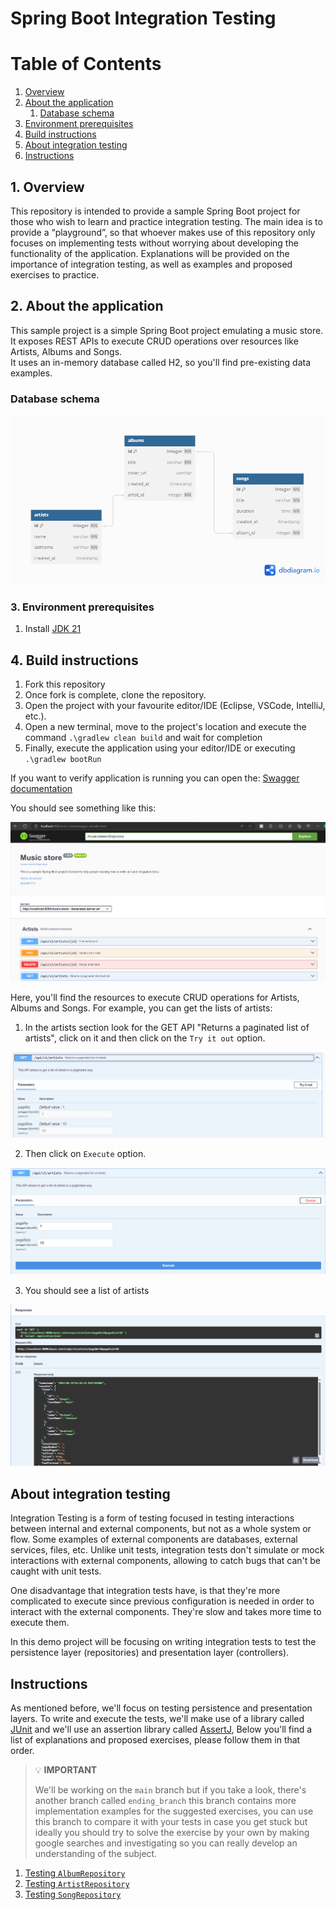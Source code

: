 # Spring Boot Integration Testing

# Table of Contents
1. [Overview](#1-overview)
2. [About the application](#2-about-the-application)
   1. [Database schema](#database-schema)
3. [Environment prerequisites](#3-environment-prerequisites)
4. [Build instructions](#4-build-instructions)
5. [About integration testing](#about-integration-testing)
6. [Instructions](#instructions)

## 1. Overview

This repository is intended to provide a sample Spring Boot project for those who wish to learn and practice integration testing. The main idea is to provide a “playground”, 
so that whoever makes use of this repository only focuses on implementing tests without worrying about developing the functionality of the application.
Explanations will be provided on the importance of  integration testing, as well as examples and proposed exercises to practice.

## 2. About the application

This sample project is a simple Spring Boot project emulating a music store. It exposes REST APIs to execute CRUD operations over resources like Artists, Albums and Songs.  
It uses an in-memory database called H2, so you'll find pre-existing data examples.

### Database schema
![Database Schema](./markdown/imgs/music-store.png "Music store database")

### 3. Environment prerequisites

1. Install [JDK 21](https://adoptium.net/temurin/releases/)

## 4. Build instructions

1. Fork this repository
2. Once fork is complete, clone the repository.
3. Open the project with your favourite editor/IDE (Eclipse, VSCode, IntelliJ, etc.).
4. Open a new terminal, move to the project's location and execute the command `.\gradlew clean build` and wait for completion
5. Finally, execute the application using your editor/IDE or executing `.\gradlew bootRun`

If you want to verify application is running you can open the: [Swagger documentation](http://localhost:8080/music-store/swagger-ui/index.html)

You should see something like this:

![Swagger documentation](./markdown/imgs/music-store-docs.png "Music store docs")

Here, you'll find the resources to execute CRUD operations for Artists, Albums and Songs. For example,
you can get the lists of artists:

1. In the artists section look for the GET API "Returns a paginated list of artists", click on it and then click on the `Try it out` option.

![Try it out](./markdown/imgs/get-artists-tryout.png "Try it out")

2. Then click on `Execute` option.

![Execute](./markdown/imgs/get-artists-execute.png "Execute")

3. You should see a list of artists

![Response](./markdown/imgs/get-artists-response.png "Response")

## About integration testing

Integration Testing is a form of testing focused in testing interactions between internal and external components, but not as a whole
system or flow. Some examples of external components are databases, external services, files, etc. Unlike unit tests, integration tests
don't simulate or mock interactions with external components, allowing to catch bugs that can't be caught with unit tests.

One disadvantage that integration tests have, is that they're more complicated to execute since previous configuration is needed in
order to interact with the external components. They're slow and takes more time to execute them.

In this demo project will be focusing on writing integration tests to test the persistence layer (repositories) and presentation
layer (controllers).

## Instructions

As mentioned before, we'll focus on testing persistence and presentation layers. To write and execute the tests, we'll make use
of a library called [JUnit](https://www.baeldung.com/junit-5) and we'll use an assertion library called [AssertJ](https://www.baeldung.com/introduction-to-assertj), 
Below you'll find a list of explanations and proposed exercises, please follow them in that order.

> 💡 **IMPORTANT**
> 
> We'll be working on the `main` branch but if you take a look, there's another branch called `ending_branch` this branch contains more implementation examples
> for the suggested exercises, you can use this branch to compare it with your tests in case you get stuck but ideally you should try to solve the exercise by your own
> by making google searches and investigating so you can really develop an understanding of the subject.

1. [Testing `AlbumRepository`](markdown/album-repository-exercises.md#testing-albumrepository)
2. [Testing `ArtistRepository`](markdown/artist-repository-exercises.md#testing-artistrepository)
3. [Testing `SongRepository`](markdown/song-repository-exercises.md#testing-songrepository)